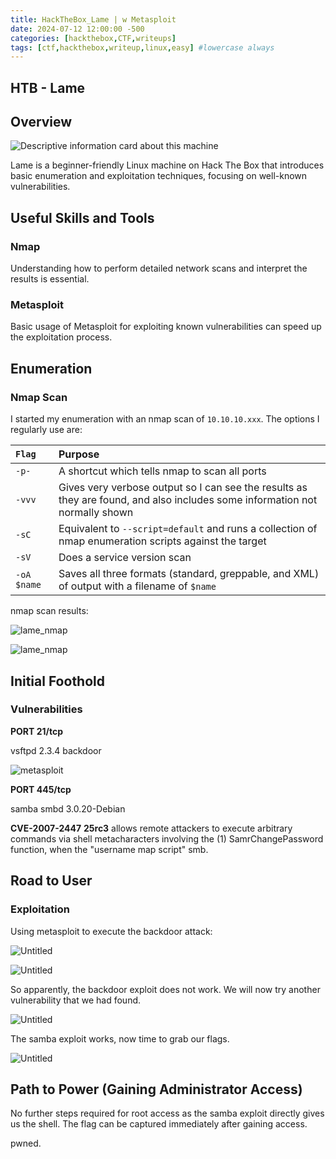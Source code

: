 ```yaml
---
title: HackTheBox_Lame | w Metasploit
date: 2024-07-12 12:00:00 -500
categories: [hackthebox,CTF,writeups]
tags: [ctf,hackthebox,writeup,linux,easy] #lowercase always
---
```


## HTB - Lame

## Overview

![Descriptive information card about this machine](/assets/img/lame/Lame.png)

Lame is a beginner-friendly Linux machine on Hack The Box that introduces basic enumeration and exploitation techniques, focusing on well-known vulnerabilities.

## Useful Skills and Tools

### Nmap

Understanding how to perform detailed network scans and interpret the results is essential.

### Metasploit

Basic usage of Metasploit for exploiting known vulnerabilities can speed up the exploitation process.

## Enumeration

### Nmap Scan

I started my enumeration with an nmap scan of `10.10.10.xxx`. The options I regularly use are:

| `Flag` | Purpose |
| :--- | :--- |
| `-p-` | A shortcut which tells nmap to scan all ports |
| `-vvv` | Gives very verbose output so I can see the results as they are found, and also includes some information not normally shown |
| `-sC` | Equivalent to `--script=default` and runs a collection of nmap enumeration scripts against the target |
| `-sV` | Does a service version scan |
| `-oA $name` | Saves all three formats \(standard, greppable, and XML\) of output with a filename of `$name` |

nmap scan results:

![lame_nmap](/assets/img/lame/1.png)

![lame_nmap](/assets/img/lame/2.png)

## Initial Foothold

### Vulnerabilities

**PORT 21/tcp**

vsftpd 2.3.4 backdoor

![metasploit](/assets/img/lame/3.png)

**PORT 445/tcp**

samba smbd 3.0.20-Debian

**CVE-2007-2447** **25rc3** allows remote attackers to execute arbitrary commands via shell metacharacters involving the (1) SamrChangePassword function, when the "username map script" smb.

## Road to User

### Exploitation

Using metasploit to execute the backdoor attack:

![Untitled](/assets/img/lame/4.png)

![Untitled](/assets/img/lame/5.png)

So apparently, the backdoor exploit does not work. We will now try another vulnerability that we had found.

![Untitled](/assets/img/lame/6.png)

The samba exploit works, now time to grab our flags.

![Untitled](/assets/img/lame/7.png)

## Path to Power \(Gaining Administrator Access\)

No further steps required for root access as the samba exploit directly gives us the shell. The flag can be captured immediately after gaining access.

pwned.


